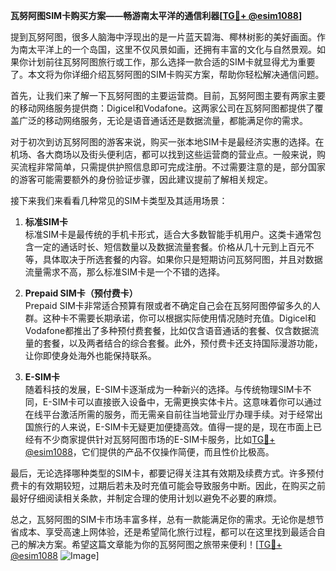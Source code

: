 **瓦努阿图SIM卡购买方案——畅游南太平洋的通信利器[[TG💪+ @esim1088](https://t.me/s/esim1088)]**

提到瓦努阿图，很多人脑海中浮现出的是一片蓝天碧海、椰林树影的美好画面。作为南太平洋上的一个岛国，这里不仅风景如画，还拥有丰富的文化与自然景观。如果你计划前往瓦努阿图旅行或工作，那么选择一款合适的SIM卡就显得尤为重要了。本文将为你详细介绍瓦努阿图的SIM卡购买方案，帮助你轻松解决通信问题。

首先，让我们来了解一下瓦努阿图的主要运营商。目前，瓦努阿图主要有两家主要的移动网络服务提供商：Digicel和Vodafone。这两家公司在瓦努阿图都提供了覆盖广泛的移动网络服务，无论是语音通话还是数据流量，都能满足你的需求。

对于初次到访瓦努阿图的游客来说，购买一张本地SIM卡是最经济实惠的选择。在机场、各大商场以及街头便利店，都可以找到这些运营商的营业点。一般来说，购买流程非常简单，只需提供护照信息即可完成注册。不过需要注意的是，部分国家的游客可能需要额外的身份验证步骤，因此建议提前了解相关规定。

接下来我们来看看几种常见的SIM卡类型及其适用场景：

1. **标准SIM卡**  
   标准SIM卡是最传统的手机卡形式，适合大多数智能手机用户。这类卡通常包含一定的通话时长、短信数量以及数据流量套餐。价格从几十元到上百元不等，具体取决于所选套餐的内容。如果你只是短期访问瓦努阿图，并且对数据流量需求不高，那么标准SIM卡是一个不错的选择。

2. **Prepaid SIM卡（预付费卡）**  
   Prepaid SIM卡非常适合预算有限或者不确定自己会在瓦努阿图停留多久的人群。这种卡不需要长期承诺，你可以根据实际使用情况随时充值。Digicel和Vodafone都推出了多种预付费套餐，比如仅含语音通话的套餐、仅含数据流量的套餐，以及两者结合的综合套餐。此外，预付费卡还支持国际漫游功能，让你即使身处海外也能保持联系。

3. **E-SIM卡**  
   随着科技的发展，E-SIM卡逐渐成为一种新兴的选择。与传统物理SIM卡不同，E-SIM卡可以直接嵌入设备中，无需更换实体卡片。这意味着你可以通过在线平台激活所需的服务，而无需亲自前往当地营业厅办理手续。对于经常出国旅行的人来说，E-SIM卡无疑更加便捷高效。值得一提的是，现在市面上已经有不少商家提供针对瓦努阿图市场的E-SIM卡服务，比如[TG💪+ @esim1088](https://t.me/s/esim1088)，它们提供的产品不仅操作简便，而且性价比极高。

最后，无论选择哪种类型的SIM卡，都要记得关注其有效期及续费方式。许多预付费卡的有效期较短，过期后若未及时充值可能会导致服务中断。因此，在购买之前最好仔细阅读相关条款，并制定合理的使用计划以避免不必要的麻烦。

总之，瓦努阿图的SIM卡市场丰富多样，总有一款能满足你的需求。无论你是想节省成本、享受高速上网体验，还是希望简化旅行过程，都可以在这里找到最适合自己的解决方案。希望这篇文章能为你的瓦努阿图之旅带来便利！[[TG💪+ @esim1088](https://t.me/s/esim1088) ![Image](https://i.postimg.cc/4NQfJmqS/Snipaste-2025-05-13-00-14-12.png)]